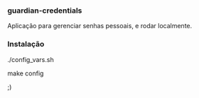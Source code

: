 ### guardian-credentials

Aplicação para gerenciar senhas pessoais, e rodar localmente.

### Instalação

./config_vars.sh

make config

;)